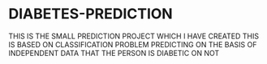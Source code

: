 # DIABETES-PREDICTION
 THIS IS THE SMALL PREDICTION PROJECT WHICH I HAVE CREATED 
 THIS IS BASED ON CLASSIFICATION PROBLEM 
 PREDICTING ON THE BASIS OF INDEPENDENT DATA THAT THE PERSON IS DIABETIC ON NOT
